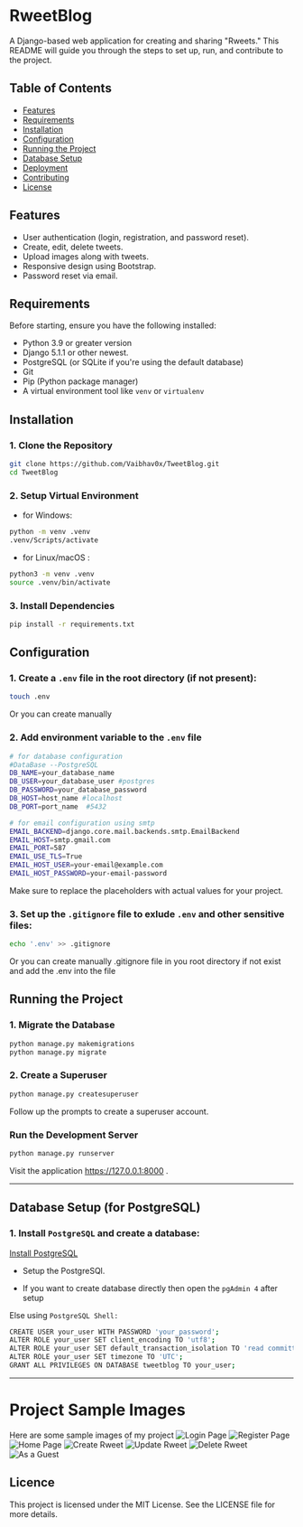 # RweetBlog

A Django-based web application for creating and sharing "Rweets." 
This README will guide you through the steps to set up, run, and contribute to the project.

## Table of Contents
- [Features](#features)
- [Requirements](#requirements)
- [Installation](#installation)
- [Configuration](#configuration)
- [Running the Project](#running-the-project)
- [Database Setup](#database-setup)
- [Deployment](#deployment)
- [Contributing](#contributing)
- [License](#license)

## Features
- User authentication (login, registration, and password reset).
- Create, edit, delete tweets.
- Upload images along with tweets.
- Responsive design using Bootstrap.
- Password reset via email.

## Requirements

Before starting, ensure you have the following installed:

- Python 3.9 or greater version
- Django 5.1.1 or other newest.
- PostgreSQL (or SQLite if you're using the default database)
- Git
- Pip (Python package manager)
- A virtual environment tool like `venv` or `virtualenv`

## Installation

### 1. Clone the Repository

```bash
git clone https://github.com/Vaibhav0x/TweetBlog.git
cd TweetBlog
```

### 2. Setup Virtual Environment

- for Windows:
```bash
python -m venv .venv
.venv/Scripts/activate
```
- for Linux/macOS :
```bash
python3 -m venv .venv
source .venv/bin/activate
```

### 3. Install Dependencies
```bash
pip install -r requirements.txt

```

## Configuration
### 1. Create a `.env` file in the root directory (if not present):
```bash
touch .env
```
Or you can create manually

### 2. Add environment variable to the ```.env``` file
```bash
# for database configuration
#DataBase --PostgreSQL
DB_NAME=your_database_name
DB_USER=your_database_user #postgres
DB_PASSWORD=your_database_password
DB_HOST=host_name #localhost
DB_PORT=port_name  #5432

# for email configuration using smtp
EMAIL_BACKEND=django.core.mail.backends.smtp.EmailBackend
EMAIL_HOST=smtp.gmail.com
EMAIL_PORT=587
EMAIL_USE_TLS=True
EMAIL_HOST_USER=your-email@example.com
EMAIL_HOST_PASSWORD=your-email-password

```
Make sure to replace the placeholders with actual values for your project.

### 3. Set up the `.gitignore` file to exlude `.env` and other sensitive files:
```bash
echo '.env' >> .gitignore
```
Or you can create manually .gitignore file in you root directory if not exist and add the .env into the file

## Running the Project
### 1. Migrate the Database
```bash
python manage.py makemigrations
python manage.py migrate
```

### 2. Create a Superuser
```bash
python manage.py createsuperuser

```
Follow up the prompts to create a superuser account.

### Run the Development Server
```bash
python manage.py runserver

```
Visit the application https://127.0.0.1:8000 .

---
## Database Setup (for PostgreSQL)
### 1. Install `PostgreSQL` and create a database:

[Install PostgreSQL](https://www.postgresql.org/download/)

- Setup the PostgreSQl.

- If you want to create database directly then open the `pgAdmin 4` after setup

Else using `PostgreSQL Shell:`

```bash
CREATE USER your_user WITH PASSWORD 'your_password';
ALTER ROLE your_user SET client_encoding TO 'utf8';
ALTER ROLE your_user SET default_transaction_isolation TO 'read committed';
ALTER ROLE your_user SET timezone TO 'UTC';
GRANT ALL PRIVILEGES ON DATABASE tweetblog TO your_user;
```
---

# Project Sample Images
Here are some sample images of my project
![Login Page](media/photos/login_img.png)
![Register Page](media/photos/reg_img.png)
![Home Page](media/photos/home_screen.png)
![Create Rweet](media/photos/input.png)
![Update Rweet](media/photos/edit.png)
![Delete Rweet](media/photos/delete.png)
![As a Guest](media/photos/sample.png)

## Licence
This project is licensed under the MIT License. See the LICENSE file for more details.





